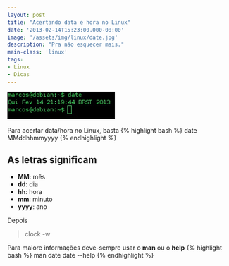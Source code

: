 ```yaml
---
layout: post
title: "Acertando data e hora no Linux"
date: '2013-02-14T15:23:00.000-08:00'
image: '/assets/img/linux/date.jpg'
description: "Pra não esquecer mais."
main-class: 'linux'
tags:
- Linux
- Dicas
---
```


![Acertando data e hora no Linux](/assets/img/linux/date.jpg "Acertando data e hora no Linux")

Para acertar data/hora no Linux, basta
{% highlight bash %}
date MMddhhmmyyyy
{% endhighlight %}

## As letras significam
- __MM__: mês
- __dd__: dia
- __hh__: hora
- __mm__: minuto
- __yyyy__: ano

Depois
> clock -w

Para maiore informações deve-sempre usar o __man__ ou o __help__
{% highlight bash %}
man date
date --help
{% endhighlight %}
